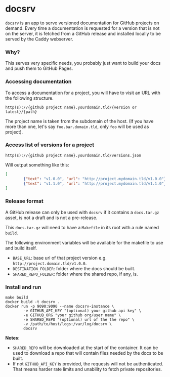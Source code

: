 # docsrv

`docsrv` is an app to serve versioned documentation for GitHub projects on demand.
Every time a documentation is requested for a version that is not on the server, it is fetched from a GitHub release and installed locally to be served by the Caddy webserver.

### Why?

This serves very specific needs, you probably just want to build your docs and push them to GitHub Pages.

### Accessing documentation

To access a documentation for a project, you will have to visit an URL with the following structure.

```
http(s)://{github project name}.yourdomain.tld/{version or latest}/{path}
```

The project name is taken from the subdomain of the host. (If you have more than one, let's say `foo.bar.domain.tld`, only `foo` will be used as project).

### Access list of versions for a project

```
http(s)://{github project name}.yourdomain.tld/versions.json
```

Will output something like this:

```json
[
        {"text": "v1.0.0", "url": "http://project.mydomain.tld/v1.0.0"},
        {"text": "v1.1.0", "url": "http://project.mydomain.tld/v1.1.0"},
]
```


### Release format

A GitHub release can only be used with `docsrv` if it contains a `docs.tar.gz` asset, is not a draft and is not a pre-release.

This `docs.tar.gz` will need to have a `Makefile` in its root with a rule named `build`.

The following environment variables will be available for the makefile to use and build itself.

* `BASE_URL`: base url of that project version e.g. `http://project.domain.tld/v1.0.0`.
* `DESTINATION_FOLDER`: folder where the docs should be built.
* `SHARED_REPO_FOLDER`: folder where the shared repo, if any, is.

### Install and run

```
make build
docker build -t docsrv .
docker run -p 9090:9090 --name docsrv-instance \
        -e GITHUB_API_KEY "(optional) your github api key" \
        -e GITHUB_ORG "your github org/user name" \
        -e SHARED_REPO "(optional) url of the the repo" \
        -v /path/to/host/logs:/var/log/docsrv \
        docsrv
```

**Notes:**

* `SHARED_REPO` will be downloaded at the start of the container. It can be used to download a repo that will contain files needed by the docs to be built.
* If not `GITHUB_API_KEY` is provided, the requests will not be authenticated. That means harder rate limits and unability to fetch private repositories.
